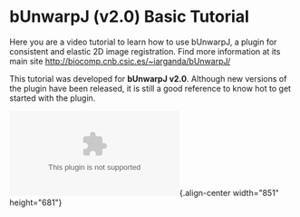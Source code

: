 # bUnwarpJ (v2.0) Basic Tutorial

Here you are a video tutorial to learn how to use bUnwarpJ, a plugin for
consistent and elastic 2D image registration. Find more information at
its main site <http://biocomp.cnb.csic.es/~iarganda/bUnwarpJ/>

This tutorial was developed for **bUnwarpJ v2.0**. Although new versions
of the plugin have been released, it is still a good reference to know
hot to get started with the plugin.

![bUnwarpJ Basic
Tutorial](/video/aligning/bUnwarpJ_Tutorial.swf){.align-center
width="851" height="681"}
